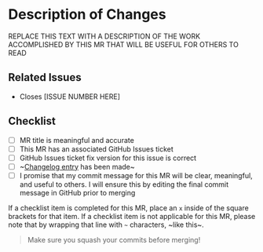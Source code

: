 # Description of Changes

REPLACE THIS TEXT WITH A DESCRIPTION OF THE WORK ACCOMPLISHED BY THIS MR THAT
WILL BE USEFUL FOR OTHERS TO READ

## Related Issues

- Closes [ISSUE NUMBER HERE]

## Checklist

- [ ] MR title is meaningful and accurate
- [ ] This MR has an associated GitHub Issues ticket
- [ ] GitHub Issues ticket fix version for this issue is correct
- [ ] ~[Changelog entry](https://keepachangelog.com/en/1.0.0/) has been made~
- [ ] I promise that my commit message for this MR will be clear, meaningful,
      and useful to others. I will ensure this by editing the final commit message
      in GitHub prior to merging

If a checklist item is completed for this MR, place an `x` inside of the square
brackets for that item. If a checklist item is not applicable for this MR, please
note that by wrapping that line with `~` characters, ~like this~.

> Make sure you squash your commits before merging!
